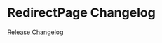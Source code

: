 # RedirectPage Changelog

[Release Changelog](https://github.com/spryker-shop/redirect-page/releases)
